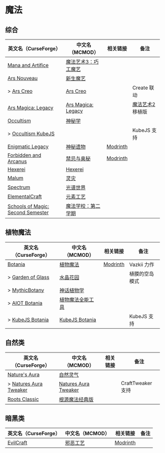 # 魔法

## 综合

| 英文名（CurseForge）                                                                                               | 中文名（MCMOD）                                             | 相关链接                                               | 备注                                                    |
| ------------------------------------------------------------------------------------------------------------------ | ----------------------------------------------------------- | ------------------------------------------------------ | ------------------------------------------------------- |
| [Mana and Artifice](https://www.curseforge.com/minecraft/mc-mods/mana-and-artifice)                                | [魔法艺术3：巧工魔艺](https://www.mcmod.cn/class/2773.html) |                                                        |                                                         |
| [Ars Nouveau](https://www.curseforge.com/minecraft/mc-mods/ars-nouveau)                                            | [新生魔艺](https://www.mcmod.cn/class/3468.html)            |                                                        |                                                         |
| > [Ars Creo](https://www.curseforge.com/minecraft/mc-mods/ars-creo)                                                | [Ars Creo](https://www.mcmod.cn/class/5617.html)            |                                                        | Create 联动                                             |
| [Ars Magica: Legacy](https://www.curseforge.com/minecraft/mc-mods/ars-magica-legacy)                               | [Ars Magica: Legacy](https://www.mcmod.cn/class/5672.html)  |                                                        | [魔法艺术2](https://www.mcmod.cn/class/203.html) 移植版 |
| [Occultism](https://www.curseforge.com/minecraft/mc-mods/occultism)                                                | [神秘学](https://www.mcmod.cn/class/3986.html)              |                                                        |                                                         |
| > [Occultism KubeJS](https://www.curseforge.com/minecraft/mc-mods/occultism-kubejs)                                |                                                             |                                                        | KubeJS 支持                                             |
| [Enigmatic Legacy](https://www.curseforge.com/minecraft/mc-mods/enigmatic-legacy)                                  | [神秘遗物](https://www.mcmod.cn/class/2239.html)            | [Modrinth](https://modrinth.com/mod/enigmatic-legacy)  |                                                         |
| [Forbidden and Arcanus](https://www.curseforge.com/minecraft/mc-mods/forbidden-arcanus)                            | [禁忌与奥秘](https://www.mcmod.cn/class/2226.html)          | [Modrinth](https://modrinth.com/mod/forbidden-arcanus) |                                                         |
| [Hexerei](https://www.curseforge.com/minecraft/mc-mods/hexerei)                                                    | [Hexerei](https://www.mcmod.cn/class/5238.html)             |                                                        |                                                         |
| [Malum](https://www.curseforge.com/minecraft/mc-mods/malum)                                                        | [灵灾](https://www.mcmod.cn/class/4712.html)                |                                                        |                                                         |
| [Spectrum](https://www.curseforge.com/minecraft/mc-mods/spectrum)                                                  | [光谱世界](https://www.mcmod.cn/class/6175.html)            |                                                        |                                                         |
| [ElementalCraft](https://www.curseforge.com/minecraft/mc-mods/elemental-craft)                                     | [元素工艺](https://www.mcmod.cn/class/3504.html)            |                                                        |                                                         |
| [Schools of Magic: Second Semester](https://www.curseforge.com/minecraft/mc-mods/schools-of-magic-second-semester) | [魔法学校：第二学期](https://www.mcmod.cn/class/4549.html)  |                                                        |                                                         |

## 植物魔法

| 英文名（CurseForge）                                                                      | 中文名（MCMOD）                                          | 相关链接                                     | 备注           |
| ----------------------------------------------------------------------------------------- | -------------------------------------------------------- | -------------------------------------------- | -------------- |
| [Botania](https://www.curseforge.com/minecraft/mc-mods/botania)                           | [植物魔法](https://www.mcmod.cn/class/332.html)          | [Modrinth](https://modrinth.com/mod/botania) | Vazkii 力作    |
| > [Garden of Glass](https://www.curseforge.com/minecraft/mc-mods/botania-garden-of-glass) | [水晶花园](https://www.mcmod.cn/class/645.html)          |                                              | 植膜的空岛模式 |
| > [MythicBotany](https://www.curseforge.com/minecraft/mc-mods/mythicbotany)               | [神话植物学](https://www.mcmod.cn/class/3644.html)       |                                              |                |
| > [AIOT Botania](https://www.curseforge.com/minecraft/mc-mods/aiot-botania)               | [植物魔法全能工具](https://www.mcmod.cn/class/1544.html) |                                              |                |
| > [KubeJS Botania](https://www.curseforge.com/minecraft/mc-mods/kubejs-botania)           | [KubeJS Botania](https://www.mcmod.cn/class/6505.html)   |                                              | KubeJS 支持    |

## 自然类

| 英文名（CurseForge）                                                                       | 中文名（MCMOD）                                              | 相关链接 | 备注              |
| ------------------------------------------------------------------------------------------ | ------------------------------------------------------------ | -------- | ----------------- |
| [Nature's Aura](https://www.curseforge.com/minecraft/mc-mods/natures-aura)                 | [自然灵气](https://www.mcmod.cn/class/1547.html)             |          |                   |
| > [Natures Aura Tweaker](https://www.curseforge.com/minecraft/mc-mods/naturesaura_tweaker) | [Natures Aura Tweaker](https://www.mcmod.cn/class/5730.html) |          | CraftTweaker 支持 |
| [Roots Classic](https://www.curseforge.com/minecraft/mc-mods/roots-classic)                | [根源魔法经典版](https://www.mcmod.cn/class/1490.html)       |          |                   |

## 暗黑类

| 英文名（CurseForge）                                                | 中文名（MCMOD）                                 | 相关链接                                       | 备注 |
| ------------------------------------------------------------------- | ----------------------------------------------- | ---------------------------------------------- | ---- |
| [EvilCraft](https://www.curseforge.com/minecraft/mc-mods/evilcraft) | [邪恶工艺](https://www.mcmod.cn/class/352.html) | [Modrinth](https://modrinth.com/mod/evilcraft) |      |
